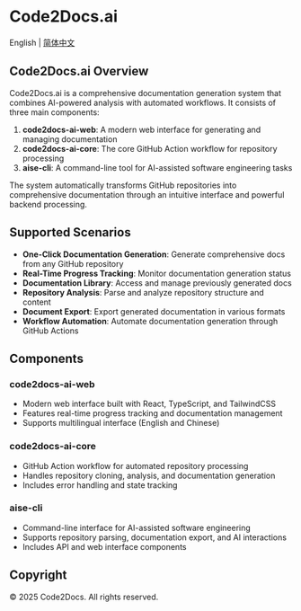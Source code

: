# Code2Docs.ai

English | [简体中文](README_CN.md)

## Code2Docs.ai Overview
Code2Docs.ai is a comprehensive documentation generation system that combines AI-powered analysis with automated workflows. It consists of three main components:

1. **code2docs-ai-web**: A modern web interface for generating and managing documentation
2. **code2docs-ai-core**: The core GitHub Action workflow for repository processing
3. **aise-cli**: A command-line tool for AI-assisted software engineering tasks

The system automatically transforms GitHub repositories into comprehensive documentation through an intuitive interface and powerful backend processing.

## Supported Scenarios
- **One-Click Documentation Generation**: Generate comprehensive docs from any GitHub repository
- **Real-Time Progress Tracking**: Monitor documentation generation status
- **Documentation Library**: Access and manage previously generated docs
- **Repository Analysis**: Parse and analyze repository structure and content
- **Document Export**: Export generated documentation in various formats
- **Workflow Automation**: Automate documentation generation through GitHub Actions

## Components
### code2docs-ai-web
- Modern web interface built with React, TypeScript, and TailwindCSS
- Features real-time progress tracking and documentation management
- Supports multilingual interface (English and Chinese)

### code2docs-ai-core
- GitHub Action workflow for automated repository processing
- Handles repository cloning, analysis, and documentation generation
- Includes error handling and state tracking

### aise-cli
- Command-line interface for AI-assisted software engineering
- Supports repository parsing, documentation export, and AI interactions
- Includes API and web interface components

## Copyright
© 2025 Code2Docs. All rights reserved.
